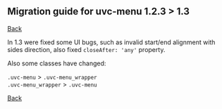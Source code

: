 ## Migration guide for uvc-menu 1.2.3 > 1.3
[Back](../../README.md)

In 1.3 were fixed some UI bugs, such as invalid start/end alignment with sides direction, also fixed ```closeAfter: 'any'``` property.

Also some classes have changed:

```.uvc-menu``` > ```.uvc-menu_wrapper```  <br>
```.uvc-menu_wrapper``` > ```.uvc-menu```

[Back](../../README.md)
